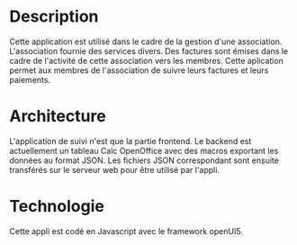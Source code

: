 # Description
Cette application est utilisé dans le cadre de la gestion d'une association.
L'association fournie des services divers.
Des factures sont émises dans le cadre de l'activité de cette association vers les membres.
Cette aplication permet aux membres de l'association de suivre leurs factures et leurs paiements.
# Architecture
L'application de suivi n'est que la partie frontend.
Le backend est actuellement un tableau Calc OpenOffice avec des macros exportant les données au format JSON.
Les fichiers JSON correspondant sont ensuite transférés sur le serveur web pour être utilisé par l'appli.
# Technologie
Cette appli est codé en Javascript avec le framework openUI5.


